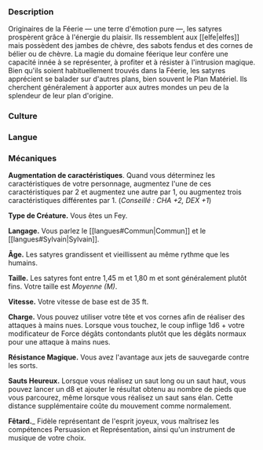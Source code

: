 
### Description

Originaires de la Féerie — une terre d'émotion pure —, les satyres prospèrent grâce à l'énergie du plaisir. Ils ressemblent aux [[elfe|elfes]] mais possèdent des jambes de chèvre, des sabots fendus et des cornes de bélier ou de chèvre. La magie du domaine féerique leur confère une capacité innée à se représenter, à profiter et à résister à l'intrusion magique. Bien qu'ils soient habituellement trouvés dans la Féerie, les satyres apprécient se balader sur d'autres plans, bien souvent le Plan Matériel. Ils cherchent généralement à apporter aux autres mondes un peu de la splendeur de leur plan d'origine.

### Culture

### Langue

### Mécaniques

**Augmentation de caractéristiques**. Quand vous déterminez les caractéristiques de votre personnage, augmentez l'une de ces caractéristiques par 2 et augmentez une autre par 1, ou augmentez trois caractéristiques différentes par 1. (*Conseillé : CHA +2, DEX +1*)

**Type de Créature.** Vous êtes un Fey.

**Langage.** Vous parlez le [[langues#Commun|Commun]] et le [[langues#Sylvain|Sylvain]].

**Âge.** Les satyres grandissent et vieillissent au même rythme que les humains.

**Taille.** Les satyres font entre 1,45 m et 1,80 m et sont généralement plutôt fins. Votre taille est _Moyenne (M)_.

**Vitesse.** Votre vitesse de base est de 35 ft.

__Charge.__ Vous pouvez utiliser votre tête et vos cornes afin de réaliser des attaques à mains nues. Lorsque vous touchez, le coup inflige 1d6 + votre modificateur de Force dégâts contondants plutôt que les dégâts normaux pour une attaque à mains nues.

__Résistance Magique.__ Vous avez l'avantage aux jets de sauvegarde contre les sorts.

__Sauts Heureux.__ Lorsque vous réalisez un saut long ou un saut haut, vous pouvez lancer un d8 et ajouter le résultat obtenu au nombre de pieds que vous parcourez, même lorsque vous réalisez un saut sans élan. Cette distance supplémentaire coûte du mouvement comme normalement.

__Fêtard.___ Fidèle représentant de l'esprit joyeux, vous maîtrisez les compétences Persuasion et Représentation, ainsi qu'un instrument de musique de votre choix.
